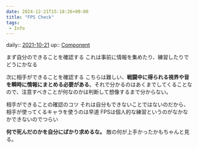 ```yaml
---
date: 2024-12-21T15:18:26+09:00
title: "FPS Check"
tags:
 - Info
---
```


daily:: [2021-10-21](/Daily_Note/2021-10-21.md)
up:: [Component](../../../../Bar/Novel/Chaos/Component.md)

まず自分のできることを確認する
これは事前に情報を集めたり、練習したりでどうにかなる

次に相手ができることを確認する
こちらは難しい、**戦闘中に得られる視界や音を瞬時に情報にまとめる必要がある**。それで分かるのはあくまでしてくることなので、注意すべきことが何なのかは判断して想像するまで分からない。

相手ができることの確認のコツ
それは自分もできないことではないのだから、相手が使ってくるキャラを使うのは早道
FPSは個人的な練習というのがなかなかできないのでつらい

**何で死んだのかを自分にばかり求めるな。**
敵の何が上手かったかもちゃんと見る。
